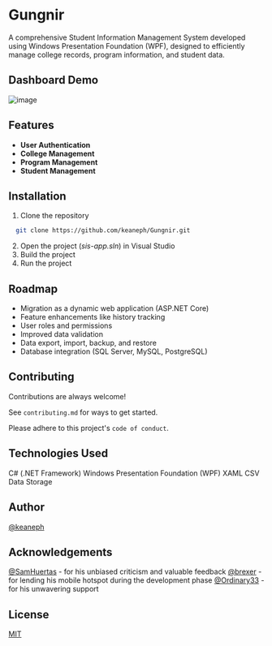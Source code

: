 # Gungnir

A comprehensive Student Information Management System developed using Windows Presentation Foundation (WPF), designed to 
efficiently manage college records, program information, and student data.


## Dashboard Demo

![image](https://github.com/user-attachments/assets/136fb263-1e1a-4737-922c-5fbb10c54b23)


## Features

- **User Authentication**
- **College Management**
- **Program Management**
- **Student Management**

## Installation

1. Clone the repository

```bash
  git clone https://github.com/keaneph/Gungnir.git
```

2. Open the project (*sis-app.sln*) in Visual Studio
3. Build the project
4. Run the project


## Roadmap

- Migration as a dynamic web application (ASP.NET Core)
- Feature enhancements like history tracking
- User roles and permissions
- Improved data validation
- Data export, import, backup, and restore
- Database integration (SQL Server, MySQL, PostgreSQL)


## Contributing

Contributions are always welcome!

See `contributing.md` for ways to get started.

Please adhere to this project's `code of conduct`.


## Technologies Used
C# (.NET Framework)
Windows Presentation Foundation (WPF)
XAML
CSV Data Storage


## Author
[@keaneph](https://github.com/keaneph)

## Acknowledgements
[@SamHuertas](https://github.com/SamHuertas) - for his unbiased criticism and valuable feedback
[@brexer](https://github.com/brexer) - for lending his mobile hotspot during the development phase
[@Ordinary33](https://github.com/Ordinary33) - for his unwavering support

## License
[MIT](https://github.com/keaneph/Gungnir/blob/master/LICENSE)

